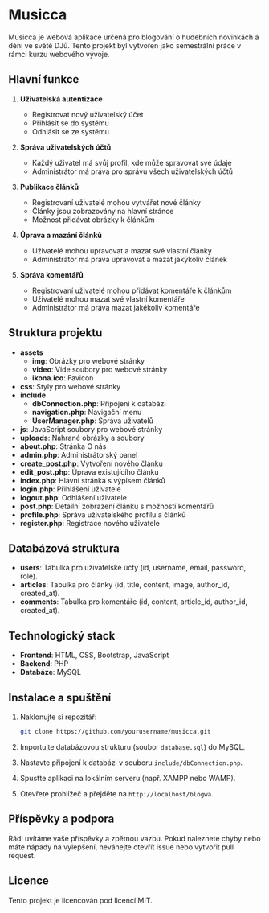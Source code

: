 # Musicca

Musicca je webová aplikace určená pro blogování o hudebních novinkách a dění ve světě DJů. Tento projekt byl vytvořen jako semestrální práce v rámci kurzu webového vývoje. 

## Hlavní funkce

1. **Uživatelská autentizace**
   - Registrovat nový uživatelský účet
   - Přihlásit se do systému
   - Odhlásit se ze systému

2. **Správa uživatelských účtů**
   - Každý uživatel má svůj profil, kde může spravovat své údaje
   - Administrátor má práva pro správu všech uživatelských účtů

3. **Publikace článků**
   - Registrovaní uživatelé mohou vytvářet nové články
   - Články jsou zobrazovány na hlavní stránce
   - Možnost přidávat obrázky k článkům

4. **Úprava a mazání článků**
   - Uživatelé mohou upravovat a mazat své vlastní články
   - Administrátor má práva upravovat a mazat jakýkoliv článek

5. **Správa komentářů**
   - Registrovaní uživatelé mohou přidávat komentáře k článkům
   - Uživatelé mohou mazat své vlastní komentáře
   - Administrátor má práva mazat jakékoliv komentáře

## Struktura projektu

- **assets**
  - **img**: Obrázky pro webové stránky
  - **video**: Vide soubory pro webové stránky
  - **ikona.ico**: Favicon
- **css**: Styly pro webové stránky
- **include**
  - **dbConnection.php**: Připojení k databázi
  - **navigation.php**: Navigační menu
  - **UserManager.php**: Správa uživatelů
- **js**: JavaScript soubory pro webové stránky
- **uploads**: Nahrané obrázky a soubory
- **about.php**: Stránka O nás
- **admin.php**: Administrátorský panel
- **create_post.php**: Vytvoření nového článku
- **edit_post.php**: Úprava existujícího článku
- **index.php**: Hlavní stránka s výpisem článků
- **login.php**: Přihlášení uživatele
- **logout.php**: Odhlášení uživatele
- **post.php**: Detailní zobrazení článku s možností komentářů
- **profile.php**: Správa uživatelského profilu a článků
- **register.php**: Registrace nového uživatele

## Databázová struktura

- **users**: Tabulka pro uživatelské účty (id, username, email, password, role).
- **articles**: Tabulka pro články (id, title, content, image, author_id, created_at).
- **comments**: Tabulka pro komentáře (id, content, article_id, author_id, created_at).

## Technologický stack

- **Frontend**: HTML, CSS, Bootstrap, JavaScript
- **Backend**: PHP
- **Databáze**: MySQL

## Instalace a spuštění

1. Naklonujte si repozitář:
    ```bash
    git clone https://github.com/yourusername/musicca.git
    ```

2. Importujte databázovou strukturu (soubor `database.sql`) do MySQL.

3. Nastavte připojení k databázi v souboru `include/dbConnection.php`.

4. Spusťte aplikaci na lokálním serveru (např. XAMPP nebo WAMP).

5. Otevřete prohlížeč a přejděte na `http://localhost/blogwa`.

## Příspěvky a podpora

Rádi uvítáme vaše příspěvky a zpětnou vazbu. Pokud naleznete chyby nebo máte nápady na vylepšení, neváhejte otevřít issue nebo vytvořit pull request.

## Licence

Tento projekt je licencován pod licencí MIT.
